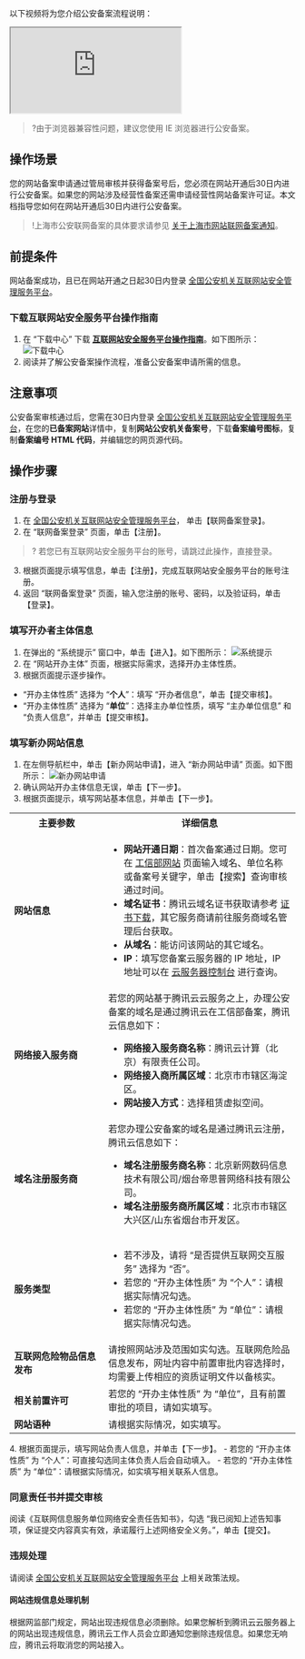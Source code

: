 以下视频将为您介绍公安备案流程说明：
<div class="doc-video-mod"><iframe src="https://cloud.tencent.com/edu/learning/quick-play/2539-43186?source=gw.doc.media&withPoster=1&notip=1"></iframe></div>

>?由于浏览器兼容性问题，建议您使用 IE 浏览器进行公安备案。
## 操作场景
您的网站备案申请通过管局审核并获得备案号后，您必须在网站开通后30日内进行公安备案。如果您的网站涉及经营性备案还需申请经营性网站备案许可证。本文档指导您如何在网站开通后30日内进行公安备案。
>!上海市公安联网备案的具体要求请参见 [关于上海市网站联网备案通知](https://cloud.tencent.com/announce/detail/793)。

## 前提条件

网站备案成功，且已在网站开通之日起30日内登录 [全国公安机关互联网站安全管理服务平台](http://www.beian.gov.cn/)。

### 下载互联网站安全服务平台操作指南

1. 在 “下载中心” 下载 [**互联网站安全服务平台操作指南**](http://www.beian.gov.cn/portal/downloadcenter?token=dda65f40-06c7-47b7-a8b5-fa5c19899257)。如下图所示：
![下载中心](https://main.qcloudimg.com/raw/7bb03a656462e6583d293ebc0ac9a147.png)
2. 阅读并了解公安备案操作流程，准备公安备案申请所需的信息。

## 注意事项

公安备案审核通过后，您需在30日内登录 [全国公安机关互联网站安全管理服务平台](http://www.beian.gov.cn/)，在您的**已备案网站**详情中，复制**网站公安机关备案号**，下载**备案编号图标**，复制**备案编号 HTML 代码**，并编辑您的网页源代码。

## 操作步骤

### 注册与登录 

1. 在 [全国公安机关互联网站安全管理服务平台](http://www.beian.gov.cn/)， 单击【联网备案登录】。
2. 在 “联网备案登录” 页面，单击【注册】。
>? 若您已有互联网站安全服务平台的账号，请跳过此操作，直接登录。
>
3. 根据页面提示填写信息，单击【注册】，完成互联网站安全服务平台的账号注册。
4. 返回 “联网备案登录” 页面，输入您注册的账号、密码，以及验证码，单击【登录】。

### 填写开办者主体信息 

1. 在弹出的 “系统提示” 窗口中，单击【进入】。如下图所示：
![系统提示](https://main.qcloudimg.com/raw/66ab8e0626d01220830614f9405f2ba5.png)
2. 在 “网站开办主体” 页面，根据实际需求，选择开办主体性质。
3. 根据页面提示逐步操作。
 - “开办主体性质” 选择为 “**个人**”：填写 “开办者信息”，单击【提交审核】。
 - “开办主体性质” 选择为 “**单位**”：选择主办单位性质，填写 “主办单位信息” 和 “负责人信息”，并单击【提交审核】。

### 填写新办网站信息

1. 在左侧导航栏中，单击【新办网站申请】，进入 “新办网站申请” 页面。如下图所示：
![新办网站申请](https://main.qcloudimg.com/raw/a3d8acbc79babc427a7098058b2c605d.png)
2. 确认网站开办主体信息无误，单击【下一步】。
3. 根据页面提示，填写网站基本信息，并单击【下一步】。
<table>
<tr>
<th width="150px">主要参数</th>
<th>详细信息</th>
</tr>
<tr>
<td><b>网站信息</b></td>
<td><ul><li><b>网站开通日期</b>：首次备案通过日期。您可在 <a href="https://beian.miit.gov.cn/#/Integrated/index">工信部网站</a> 页面输入域名、单位名称或备案号关键字，单击【搜索】查询审核通过时间。</li>
<li><b>域名证书</b>：腾讯云域名证书获取请参考 <a href="https://cloud.tencent.com/document/product/242/3647">证书下载</a>，其它服务商请前往服务商域名管理后台获取。</li><li><b>从域名</b>：能访问该网站的其它域名。</li><li><b>IP</b>：填写您备案云服务器的 IP 地址，IP 地址可以在  <a href="https://console.cloud.tencent.com/cvm/index">云服务器控制台</a> 进行查询。</li></td>
</tr>
<tr><td><b>网络接入服务商</b></td>
<td>若您的网站基于腾讯云云服务之上，办理公安备案的域名是通过腾讯云在工信部备案，腾讯云信息如下：<ul><li><b>网络接入服务商名称</b>：腾讯云计算（北京）有限责任公司。</li>
<li><b>网络接入商所属区域</b>：北京市市辖区海淀区。</li><li><b>网站接入方式</b>：选择租赁虚拟空间。</li></td></tr>
<tr><td><b>域名注册服务商</b></td>
<td>若您办理公安备案的域名是通过腾讯云注册，腾讯云信息如下：<ul><li><b>域名注册服务商名称</b>：北京新网数码信息技术有限公司/烟台帝思普网络科技有限公司。</li>
<li><b>域名注册服务商所属区域</b>：北京市市辖区大兴区/山东省烟台市开发区。</li></td></tr>
<tr><td><b>服务类型</b></td>
<td><ul><li>若不涉及，请将 “是否提供互联网交互服务” 选择为 “否”。</li>
<li>若您的 “开办主体性质” 为 “个人”：请根据实际情况勾选。</li><li>若您的 “开办主体性质” 为 “单位”：请根据实际情况勾选。</li></td></tr>
<tr><td><b>互联网危险物品信息发布</b></td>
<td>请按照网站涉及范围如实勾选。互联网危险品信息发布，网址内容中前置审批内容选择时，均需要上传相应的资质证明文件以备核实。</td></tr>
<tr><td><b>相关前置许可</b></td>
<td>若您的 “开办主体性质” 为 “单位”，且有前置审批的项目，请如实填写。</td></tr>
<tr><td><b>网站语种</b></td>
<td>请根据实际情况，如实填写。</td></tr>
</table>
4. 根据页面提示，填写网站负责人信息，并单击【下一步】。
 - 若您的 “开办主体性质” 为 “个人”：可直接勾选同主体负责人后会自动填入。
 - 若您的 “开办主体性质” 为 “单位”：请根据实际情况，如实填写相关联系人信息。


### 同意责任书并提交审核

阅读《互联网信息服务单位网络安全责任告知书》，勾选 “我已阅知上述告知事项，保证提交内容真实有效，承诺履行上述网络安全义务。”，单击【提交】。

### 违规处理

请阅读 [全国公安机关互联网站安全管理服务平台](http://www.beian.gov.cn/portal/index?spm=a2c4g.11186623.2.17.bca64c07ePtF7z) 上相关政策法规。

#### 网站违规信息处理机制

根据网监部门规定，网站出现违规信息必须删除。如果您解析到腾讯云云服务器上的网站出现违规信息，腾讯云工作人员会立即通知您删除违规信息。如果您无响应，腾讯云将取消您的网站接入。















